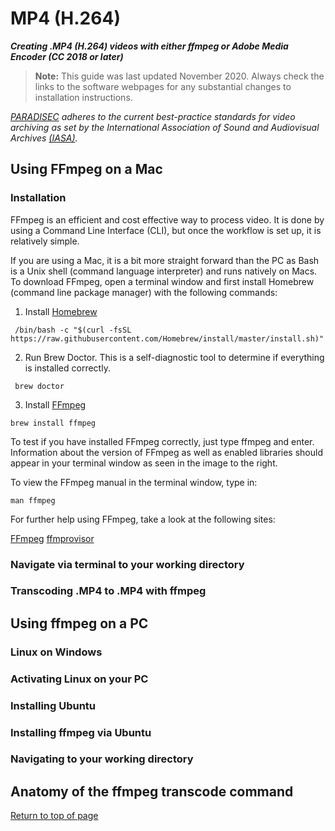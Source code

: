 # MP4 (H.264)

***Creating .MP4 (H.264) videos with either ffmpeg or Adobe Media Encoder (CC 2018 or later)***

>**Note:** This guide was last updated November 2020. Always check the links to the software webpages for any substantial changes to installation instructions.

*[PARADISEC](https://paradisec.org) adheres to the current best-practice standards for video archiving as set by the International Association of Sound and Audiovisual Archives [(IASA)](https://www.iasa-web.org/).*

## Using **FFmpeg** on a Mac

### Installation
FFmpeg is an efficient and cost effective way to process video. It is done by using a Command Line Interface (CLI), but once the workflow is set up, it is relatively simple.

If you are using a Mac, it is a bit more straight forward than the PC as Bash is a Unix shell (command language interpreter) and runs natively on Macs. To download FFmpeg, open a terminal window and first install Homebrew (command line package manager) with the following commands:

1. Install [Homebrew](https://brew.sh/) 

``` /bin/bash -c "$(curl -fsSL https://raw.githubusercontent.com/Homebrew/install/master/install.sh)"```

2. Run Brew Doctor. This is a self-diagnostic tool to determine if everything is installed correctly.

``` brew doctor```

3. Install [FFmpeg](https://ffmpeg.org/)

```brew install ffmpeg```

To test if you have installed FFmpeg correctly, just type ffmpeg and enter. Information about the version of FFmpeg as well as enabled libraries should appear in your terminal window as seen in the image to the right.

To view the FFmpeg manual in the terminal window, type in:

```man ffmpeg```

For further help using FFmpeg, take a look at the following sites:

[FFmpeg](https://ffmpeg.org/ffmpeg.html)
[ffmprovisor](https://amiaopensource.github.io/ffmprovisr/)


### Navigate via terminal to your working directory

### Transcoding .MP4 to .MP4 with **ffmpeg**

## Using **ffmpeg** on a PC

### Linux on Windows

### Activating Linux on your PC

### Installing Ubuntu

### Installing **ffmpeg** via Ubuntu

### Navigating to your working directory

## Anatomy of the **ffmpeg** transcode command


[Return to top of page](https://paradisec-archive.github.io/video_processing-MP4/)
